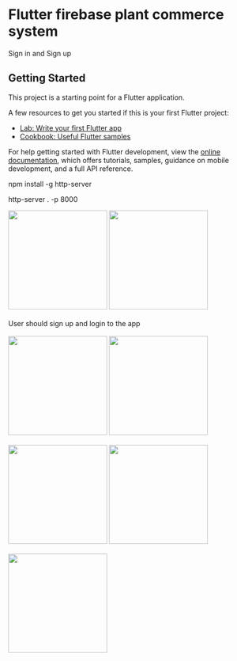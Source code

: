 # Flutter firebase plant commerce system

Sign in and Sign up

## Getting Started

This project is a starting point for a Flutter application.

A few resources to get you started if this is your first Flutter project:

- [Lab: Write your first Flutter app](https://docs.flutter.dev/get-started/codelab)
- [Cookbook: Useful Flutter samples](https://docs.flutter.dev/cookbook)

For help getting started with Flutter development, view the
[online documentation](https://docs.flutter.dev/), which offers tutorials,
samples, guidance on mobile development, and a full API reference.


npm install -g http-server

http-server . -p 8000

<p float="left">
 <img src="https://user-images.githubusercontent.com/59581456/180210503-ed495864-9e68-4040-97ac-96c7ffcc2533.jpg" width="200" />
 
  
  <img src="https://user-images.githubusercontent.com/59581456/180210519-5e922f79-9561-4d08-ad5d-1aef692a173f.jpg" width="200" /> 
  <br><br> User should sign up and login to the app<br><br>
  <img src="https://user-images.githubusercontent.com/59581456/188727858-27ddb904-f5df-4e1a-b8cb-5f847c4970d4.png" width="200" />
  
  <img src="https://user-images.githubusercontent.com/59581456/188727956-6afbea93-45b0-4f73-8625-37d00788586b.png" width="200" /> 
  <br><br>
  <img src="https://user-images.githubusercontent.com/59581456/188727966-b998852d-215f-4298-8eb8-b85850936e45.png" width="200" />
  
   <img src="https://user-images.githubusercontent.com/59581456/188727986-4e17e780-962e-4e10-859b-143858340369.png" width="200" />
   <br><br>
   <img src="https://user-images.githubusercontent.com/59581456/188729403-0d8a0b50-1f70-4422-a20c-cb00c22a859c.png" width="200" />


</p>





